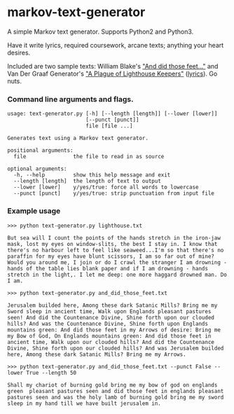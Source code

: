 # markov-text-generator
A simple Markov text generator. Supports Python2 and Python3.

Have it write lyrics, required coursework, arcane texts; anything your heart
desires.

Included are two sample texts: William Blake's ["And did those feet..."][0]
and Van Der Graaf Generator's ["A Plague of Lighthouse Keepers"][1]
([lyrics][2]). Go nuts.

### Command line arguments and flags.
```
usage: text-generator.py [-h] [--length [length]] [--lower [lower]]
                         [--punct [punct]]
                         file [file ...]

Generates text using a Markov text generator.

positional arguments:
  file               the file to read in as source

optional arguments:
  -h, --help         show this help message and exit
  --length [length]  the length of text to output
  --lower [lower]    y/yes/true: force all words to lowercase
  --punct [punct]    y/yes/true: strip punctuation from input file
```

### Example usage

```
>>> python text-generator.py lighthouse.txt

But sea will I count the points of the hands stretch in the iron-jaw mask, lost my eyes on window-slits, the best I stay in. I know that there's no harbour left to feel like seaweed...I'm so that there's no paraffin for my eyes have blunt scissors, I am so far out of mine? Would you around me, I join or do I crawl the stranger I am drowning - hands of the table lies blank paper and if I am drowning - hands stretch in the light,. I let me deep: one more haggard drowned man. Do I am.
```

```
>>> python text-generator.py and_did_those_feet.txt

Jerusalem builded here, Among these dark Satanic Mills? Bring me my Sword sleep in ancient time, Walk upon Englands pleasant pastures seen! And did the Countenance Divine, Shine forth upon our clouded hills? And was the Countenance Divine, Shine forth upon Englands mountains green: And did those feet in my Arrows of desire: Bring me my Bow of God, On Englands mountains green: And did those feet in ancient time, Walk upon our clouded hills? And did the Countenance Divine, Shine forth upon our clouded hills? And was Jerusalem builded here, Among these dark Satanic Mills? Bring me my Arrows.
```

```
>>> python text-generator.py and_did_those_feet.txt --punct False --lower True --length 50

Shall my chariot of burning gold bring me my bow of god on englands green  pleasant pastures seen and did those feet in englands pleasant pastures seen and was the holy lamb of burning gold bring me my sword sleep in my hand till we have built jerusalem in.
```

[0]: https://en.wikipedia.org/wiki/And_did_those_feet_in_ancient_time
[1]: https://en.wikipedia.org/wiki/A_Plague_of_Lighthouse_Keepers
[2]: http://sofasound.com/vdgcds/phtlyrics.htm#3
